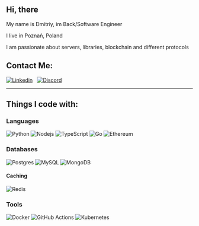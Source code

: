 ## Hi, there
My name is Dmitriy, im Back/Software Engineer

I live in Poznań, Poland

I am passionate about servers, libraries, blockchain and different protocols

## Contact Me:
[![Linkedin](https://img.shields.io/badge/LinkedIn-0077B5?style=for-the-badge&logo=linkedin&logoColor=white)](https://www.linkedin.com/in/dmytro-medvinskyi-45199410a)
&nbsp;
[![Discord](https://img.shields.io/badge/Discord-7289DA?style=for-the-badge&logo=discord&logoColor=white)](https://discordapp.com/users/NamelessKing#5479)
&nbsp;

---

## Things I code with:

### Languages
![Python](https://img.shields.io/badge/python-3670A0?style=for-the-badge&logo=python&logoColor=ffdd54)
![Nodejs](https://img.shields.io/badge/nodejs-%23323330.svg?style=for-the-badge&logo=nodedotjs&logoColor=%23F7DF1E)
![TypeScript](https://img.shields.io/badge/typescript-%23007ACC.svg?style=for-the-badge&logo=typescript&logoColor=white)
![Go](https://img.shields.io/badge/go-%2300ADD8.svg?style=for-the-badge&logo=go&logoColor=white)
![Ethereum](https://img.shields.io/badge/Ethereum-3C3C3D?style=for-the-badge&logo=Ethereum&logoColor=white)

### Databases
![Postgres](https://img.shields.io/badge/postgres-%23316192.svg?style=for-the-badge&logo=postgresql&logoColor=white)
![MySQL](https://img.shields.io/badge/mysql-%2300f.svg?style=for-the-badge&logo=mysql&logoColor=white)
![MongoDB](https://img.shields.io/badge/MongoDB-%234ea94b.svg?style=for-the-badge&logo=mongodb&logoColor=white)

#### Caching
![Redis](https://img.shields.io/badge/Redis-%234285F4.svg?style=for-the-badge&logo=redis&logoColor=white) 

### Tools
![Docker](https://img.shields.io/badge/docker-%230db7ed.svg?style=for-the-badge&logo=docker&logoColor=white)
![GitHub Actions](https://img.shields.io/badge/githubactions-%232671E5.svg?style=for-the-badge&logo=githubactions&logoColor=white)
![Kubernetes](https://img.shields.io/badge/kubernetes-%23326ce5.svg?style=for-the-badge&logo=kubernetes&logoColor=white)
